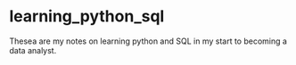 # learning_python_sql
Thesea are my notes on learning python and SQL in my start to becoming a data analyst.
